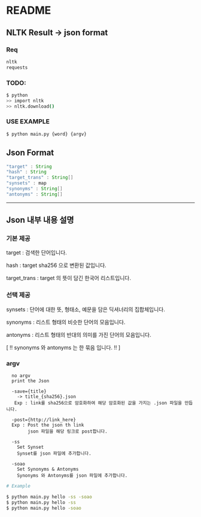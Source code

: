 # README

## NLTK Result -> json format

### Req
```bash
nltk
requests
```

### TODO:
```bash
$ python
>> import nltk
>> nltk.download()
```

### USE EXAMPLE 
```bash
$ python main.py {word} {argv}
```
## Json Format
```java
"target" : String
"hash" : String
"target_trans" : String[]
"synsets" : map
"synonyms" : String[]
"antonyms" : String[]
```
---
## Json 내부 내용 설명

### 기본 제공

target : 검색한 단어입니다.

hash : target sha256 으로 변환된 값입니다.

target_trans : target 의 뜻이 담긴 한국어 리스트입니다.

### 선택 제공

synsets : 단어에 대한 뜻, 형태소, 예문을 담은 딕셔너리의 집합체입니다. 

synonyms : 리스트 형태의 비슷한 단어의 모음입니다.

antonyms : 리스트 형태의 반대의 의미를 가진 단어의 모음입니다.

[ !! synonyms 와 antonyms 는 한 묶음 입니다. !! ]



### argv
      
      no argv
      print the Json
      
      -save={title}
        -> title_{sha256}.json
       Exp : link를 sha256으로 암호화하여 해당 암호화된 값을 가지는 .json 파일을 만듭니다.
      
      -post={http://link_here}
      Exp : Post the json th link
            json 파일을 해당 링크로 post합니다.
      
      -ss
        Set Synset
        Synset를 json 파일에 추가합니다.
      
      -soao 
        Set Synonyms & Antonyms
        Synonyms 와 Antonyms를 json 파일에 추가합니다.
      
      
```bash
# Example

$ python main.py hello -ss -soao 
$ python main.py hello -ss
$ python main.py hello -soao
```
    